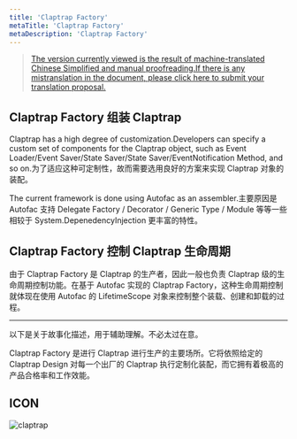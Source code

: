 ```yaml
---
title: 'Claptrap Factory'
metaTitle: 'Claptrap Factory'
metaDescription: 'Claptrap Factory'
---
```


> [The version currently viewed is the result of machine-translated Chinese Simplified and manual proofreading.If there is any mistranslation in the document, please click here to submit your translation proposal.](https://crwd.in/newbeclaptrap)

## Claptrap Factory 组装 Claptrap

Claptrap has a high degree of customization.Developers can specify a custom set of components for the Claptrap object, such as Event Loader/Event Saver/State Saver/State Saver/EventNotification Method, and so on.为了适应这种可定制性，故而需要选用良好的方案来实现 Claptrap 对象的装配。

The current framework is done using Autofac as an assembler.主要原因是 Autofac 支持 Delegate Factory / Decorator / Generic Type / Module 等等一些相较于 System.DepenedencyInjection 更丰富的特性。

## Claptrap Factory 控制 Claptrap 生命周期

由于 Claptrap Factory 是 Claptrap 的生产者，因此一般也负责 Claptrap 级的生命周期控制功能。在基于 Autofac 实现的 Claptrap Factory，这种生命周期控制就体现在使用 Autofac 的 LifetimeScope 对象来控制整个装载、创建和卸载的过程。

---

以下是关于故事化描述，用于辅助理解。不必太过在意。

Claptrap Factory 是进行 Claptrap 进行生产的主要场所。它将依照给定的 Claptrap Design 对每一个出厂的 Claptrap 执行定制化装配，而它拥有着极高的产品合格率和工作效能。

## ICON

![claptrap](/images/claptrap_icons/claptrap_factory.svg)
